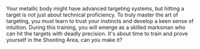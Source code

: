 Your metallic body might have advanced targeting systems, but hitting a target is not just about technical proficiency. To truly master the art of targeting, you must learn to trust your instincts and develop a keen sense of intuition. During this training, you will emerge as a skilled marksman who can hit the targets with deadly precision. It's about time to train and prove yourself in the Shooting Area, can you make it?

